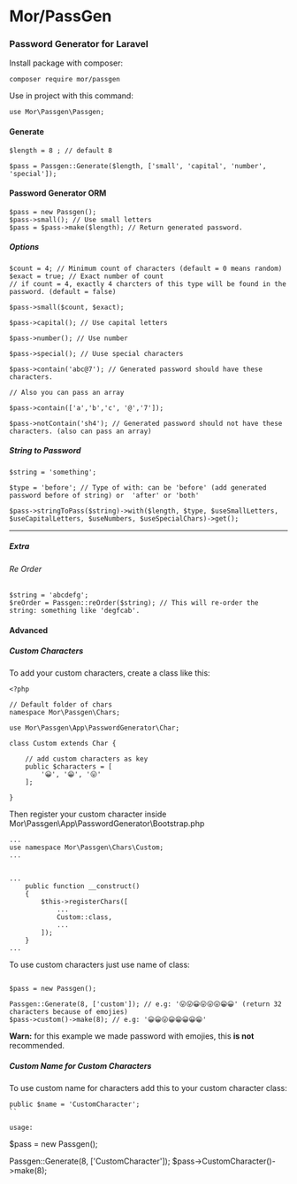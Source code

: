 # Mor/PassGen

### Password Generator for Laravel

Install package with composer:

```
composer require mor/passgen
```

Use in project with this command:

```
use Mor\Passgen\Passgen;
```

#### Generate 

```
$length = 8 ; // default 8

$pass = Passgen::Generate($length, ['small', 'capital', 'number', 'special']);

```

#### Password Generator ORM

```
$pass = new Passgen();
$pass->small(); // Use small letters
$pass = $pass->make($length); // Return generated password.
```

##### Options

```
$count = 4; // Minimum count of characters (default = 0 means random)
$exact = true; // Exact number of count 
// if count = 4, exactly 4 charcters of this type will be found in the password. (default = false)

$pass->small($count, $exact); 

$pass->capital(); // Use capital letters

$pass->number(); // Use number

$pass->special(); // Uuse special characters

$pass->contain('abc@7'); // Generated password should have these characters.

// Also you can pass an array

$pass->contain(['a','b','c', '@','7']);

$pass->notContain('sh4'); // Generated password should not have these characters. (also can pass an array)

```

##### String to Password

```
$string = 'something';

$type = 'before'; // Type of with: can be 'before' (add generated password before of string) or  'after' or 'both'

$pass->stringToPass($string)->with($length, $type, $useSmallLetters, $useCapitalLetters, $useNumbers, $useSpecialChars)->get();
```

-------------------------------


##### Extra

###### Re Order

```
$string = 'abcdefg';
$reOrder = Passgen::reOrder($string); // This will re-order the string: something like 'degfcab'.
```

#### Advanced

##### Custom Characters

To add your custom characters, create a class like this:

```
<?php

// Default folder of chars
namespace Mor\Passgen\Chars;

use Mor\Passgen\App\PasswordGenerator\Char;

class Custom extends Char {

    // add custom characters as key
    public $characters = [
        '😀', '😁', '😛'
    ];

}

```

Then register your custom character inside Mor\Passgen\App\PasswordGenerator\Bootstrap.php

```
...
use namespace Mor\Passgen\Chars\Custom;
...


...
    public function __construct()
    {
        $this->registerChars([
            ...
            Custom::class,
            ...
        ]);
    }
...
```

To use custom characters just use name of class:

```

$pass = new Passgen();

Passgen::Generate(8, ['custom']); // e.g: '😛😛😀😛😛😛😁😀' (return 32 characters because of emojies)
$pass->custom()->make(8); // e.g: '😀😀😛😀😁😀😀😁'

```
<b>Warn:</b> for this example we made password with emojies, this <b>is not</b> recommended.

##### Custom Name for Custom Characters

To use custom name for characters add this to your custom character class:

```
public $name = 'CustomCharacter';
``

usage:

```
$pass = new Passgen();

Passgen::Generate(8, ['CustomCharacter']);
$pass->CustomCharacter()->make(8);

```
